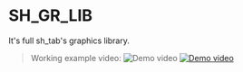 # SH_GR_LIB
It's full sh_tab's graphics library.
>Working example video:
>![Demo video](https://youtu.be/ZkPEwmUDgqY)
>[![Demo video](https://img.youtube.com/vi/ZkPEwmUDgqY/0.jpg)](https://www.youtube.com/watch?v=ZkPEwmUDgqY)

